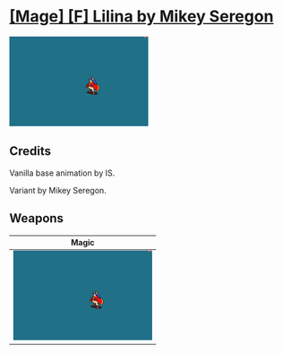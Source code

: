 # [\[Mage\] \[F\] Lilina by Mikey Seregon](./)

<img src="./6.%20Magic/Magic_000.png" alt="[Mage] [F] Lilina by Mikey Seregon standing" />

## Credits

Vanilla base animation by IS.

Variant by Mikey Seregon.

## Weapons


|Magic |
|  :---: |
| <img alt="Magic animation" src="./6.%20Magic/Magic.gif" /> |
